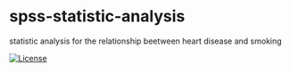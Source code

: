 # spss-statistic-analysis
statistic analysis for the relationship beetween heart disease and smoking


[![License](https://img.shields.io/badge/license-GPLv2-blue.svg)](https://github.com/geo-gkez/spss-statistic-analysis/blob/main/README.pdf)
